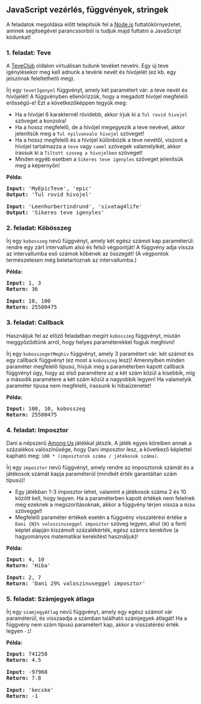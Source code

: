 <style>
    h1:first-of-type { display: none; }
</style>

# Szkriptnyelvek - 6. gyakorló feladatsor

## JavaScript vezérlés, függvények, stringek

A feladatok megoldása előtt telepítsük fel a [Node.js](https://nodejs.org/en/) futtatókörnyezetet, aminek segítségével parancssorból is tudjuk majd futtatni a JavaScript kódunkat!


### 1. feladat: Teve

A [TeveClub](https://teveclub.hu/) oldalon virtuálisan tudunk tevéket nevelni. Egy új teve igénylésekor meg kell adnunk a tevénk nevét és hívójelét (ez kb. egy jelszónak feleltethető meg).

Írj egy `tevetIgenyel` függvényt, amely két paramétert vár: a teve nevét és hívójelét! A függvényben ellenőrizzük, hogy a megadott hívójel megfelelő erősségű-e! Ezt a következőképpen tegyük meg:

* Ha a hívójel 6 karakternél rövidebb, akkor írjuk ki a `Tul rovid hivojel` szöveget a konzolra!
* Ha a hossz megfelelő, de a hívójel megegyezik a teve nevével, akkor jelenítsük meg a `Tul nyilvanvalo hivojel` szöveget!
* Ha a hossz megfelelő és a hívójel különbözik a teve nevétől, viszont a  hívójel tartalmazza a `teve` vagy `camel` szövegek valamelyikét, akkor írassuk ki a `Tiltott szoveg a hivojelben` szöveget!
* Minden egyéb esetben a `Sikeres teve igenyles` szöveget jelenítsük meg a képernyőn!

**Példa:**

<pre>
<b>Input:</b> 'MyEpicTeve', 'epic'
<b>Output:</b> 'Tul rovid hivojel'

<b>Input:</b> 'Leenhurbertindrund', 'sivatag4life'
<b>Output:</b> 'Sikeres teve igenyles'
</pre>


### 2. feladat: Köbösszeg

Írj egy `kobosszeg` nevű függvényt, amely két egész számot kap paraméterül: rendre egy zárt intervallum alsó és felső végpontját! A függvény adja vissza az intervallumba eső számok köbének az összegét! (A végpontok természetesen még beletartoznak az intervallumba.)

**Példa:**

<pre>
<b>Input:</b> 1, 3
<b>Return:</b> 36

<b>Input:</b> 10, 100
<b>Return:</b> 25500475
</pre>


### 3. feladat: Callback

Használjuk fel az előző feladatban megírt `kobosszeg` függvényt, miután meggyőződtünk arról, hogy helyes paraméterekkel fogjuk meghívni!

Írj egy `kobosszegetMeghiv` függvényt, amely 3 paramétert vár: két számot és egy callback függvényt (ez most a `kobosszeg` lesz)! Amennyiben minden paraméter megfelelő típusú, hívjuk meg a paraméterben kapott callback függvényt úgy, hogy az első paramétere az a két szám közül a kisebbik, míg a második paramétere a két szám közül a nagyobbik legyen! Ha valamelyik paraméter típusa nem megfelelő, írassunk ki hibaüzenetet!

**Példa:**

<pre>
<b>Input:</b> 100, 10, kobosszeg
<b>Return:</b> 25500475
</pre>



### 4. feladat: Imposztor

Dani a népszerű [Among Us](http://www.innersloth.com/gameAmongUs.php) játékkal játszik. A játék egyes köreiben annak a százalékos valószínűsége, hogy Dani imposztor lesz, a következő képlettel kapható meg: `100 * (imposztorok száma / játékosok száma)`.

Írj egy `imposztor` nevű függvényt, amely rendre az imposztorok számát és a játékosok számát kapja paraméterül (mindkét érték garantáltan szám típusú)!

* Egy játékban 1-3 imposztor lehet, valamint a játékosok száma 2 és 10 között kell, hogy legyen. Ha a paraméterben kapott értékek nem felelnek meg ezeknek a megszorításoknak, akkor a függvény térjen vissza a `Hiba` szöveggel!
* Megfelelő paraméter értékek esetén a függvény visszatérési értéke a `Dani {N}% valoszinuseggel imposztor` szöveg legyen, ahol `{N}` a fenti képlet alapján kiszámolt százalékérték, egész számra kerekítve (a hagyományos matematikai kerekítést használjuk)!

**Példa:**

<pre>
<b>Input:</b> 4, 10
<b>Return:</b> 'Hiba'

<b>Input:</b> 2, 7
<b>Return:</b> 'Dani 29% valoszinuseggel imposztor'
</pre>


### 5. feladat: Számjegyek átlaga

Írj egy `szamjegyAtlag` nevű függvényt, amely egy egész számot vár paraméterül, és visszaadja a számban található számjegyek átlagát! Ha a függvény nem szám típusú paramétert kap, akkor a visszatérési érték legyen `-1`!

**Példa:**

<pre>
<b>Input:</b> 741258
<b>Return:</b> 4.5

<b>Input:</b> -97968
<b>Return:</b> 7.8

<b>Input:</b> 'kecske'
<b>Return:</b> -1
</pre>

